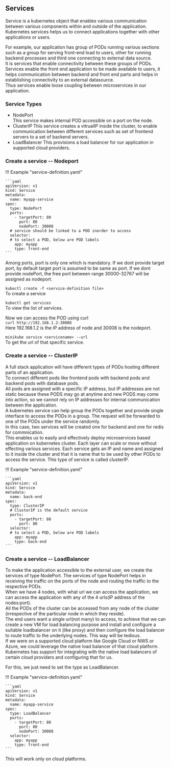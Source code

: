 ## Services

Service is a kubernetes object that enables various communication between various components within and outside of the application.   
Kubernetes services helps us to connect applications together with other applications or users.  

For example, our application has group of PODs running various sections such as a group for serving front-end load to users, other for running backend processes and third one connecting to external data source.  
It is services that enable connectivity between these groups of PODs.  
Services enable the front end application to be made available to users, it helps communication between backend and front end parts and helps in establishing connectivity to an external datasource.  
Thus services enable loose coupling between microservices in our application.

### Service Types

* NodePort  
  This service makes internal POD accessible on a port on the node.
* ClusterIP
  This service creates a vitrualIP inside the cluster, to enable communication between different services such as set of frontend servers to a set of backend servers.
* LoadBalancer
  This provisions a load balancer for our application in supported cloud providers.  

### Create a service -- Nodeport

!!! Example "service-definition.yaml"

    ```yaml
    apiVersion: v1
    kind: Service
    metadata:
      name: myapp-service
    spec:
      type: NodePort
      ports:
        - targetPort: 80
          port: 80
          nodePort: 30008
      # service should be linked to a POD inorder to access
      selector: 
      # to select a POD, below are POD labels
        app: myapp
        type: front-end
    ```
Among ports, port is only one which is mandatory. If we dont provide target port, by default target port is assumed to be same as port. If we dont provide nodePort, the free port between range 30000-32767 will be assigned as nodeport.  

`kubectl create -f <service-definition file>`  
To create a service

`kubectl get services`  
To view the list of services.  

Now we can access the POD using curl   
`curl http://192.168.1.2:30008`  
Here 192.168.1.2 is the IP address of node and 30008 is the nodeport.  

`minikube service <servicename> --url`  
To get the url of that specific service.

### Create a service -- ClusterIP

A full stack application will have different types of PODs hosting different parts of an application.  
To connect different pods like frontend pods with backend pods and backend pods with database pods.   
All pods are assigned with a specific IP address, but IP addresses are not static because these PODS may go at anytime and new PODS may come into action, so we cannot rely on IP addresses for internal communication between the application.  
A kubernetes service can help group the PODs together and provide single interface to access the PODs in a group.  The request will be forwarded to one of the PODs under the service randomly.  
In this case, two services will be created one for backend and one for redis for commnication.  
This enables us to easily and effectively deploy microservices based application on kubernetes cluster. Each layer can scale or move without effecting various services.  Each service gets an IP and name and assigned to it inside the cluster and that it is name that to be used by other PODs to access the service. This type of service is called clusterIP.

!!! Example "service-definition.yaml"

    ```yaml
    apiVersion: v1
    kind: Service
    metadata:
      name: back-end
    spec:
      type: ClusterIP
      # ClusterIP is the default service
      ports:
        - targetPort: 80
          port: 80
      selector: 
      # to select a POD, below are POD labels
        app: myapp
        type: back-end
    ```

### Create a service -- LoadBalancer

To make the application accessible to the external user, we create the services of type NodePort. 
The services of type NodePort helps in receiving the traffic on the ports of the node and routing the traffic to the respective PODs.  
When we have 4 nodes, with what url we can access the application, we can access the application with any of the 4 urls(IP address of the nodes:port).  
All the PODs of the cluster can be accessed from any node of the cluster (irrespective of the particular node in which they reside).    
The end users want a single url(not many) to access, to achieve that we can create a new VM for load balancing purpose and install and configure a suitable loadbalancer on it (like proxy) and then configure the load balancer to route traffic to the underlying nodes. This way will be tedious.  
If we were on a supported cloud platform like Google Cloud or NWS or Azure, we could leverage the native load balancer of that cloud platform.
Kubernetes has support for integrating with the native load balancers of certain cloud providers and configuring that for us.

For this, we just need to set the type as LoadBalancer.

!!! Example "service-definition.yaml"

    ```yaml
    apiVersion: v1
    kind: Service
    metadata:
      name: myapp-service
    spec:
      type: LoadBalancer
      ports:
        - targetPort: 80
          port: 80
          nodePort: 30008
      selector: 
        app: myapp
        type: front-end
    ```
This will work only on cloud platforms.  










